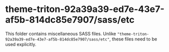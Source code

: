 # theme-triton-92a39a39-ed7e-43e7-af5b-814dc85e7907/sass/etc

This folder contains miscellaneous SASS files. Unlike `"theme-triton-92a39a39-ed7e-43e7-af5b-814dc85e7907/sass/etc"`, these files
need to be used explicitly.
